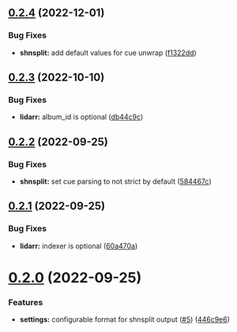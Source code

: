 ## [0.2.4](https://github.com/gnarr/splittarr/compare/v0.2.3...v0.2.4) (2022-12-01)


### Bug Fixes

* **shnsplit:** add default values for cue unwrap ([f1322dd](https://github.com/gnarr/splittarr/commit/f1322dd387b6b024c8f6e114106bf5561b7e7ee0))



## [0.2.3](https://github.com/gnarr/splittarr/compare/v0.2.2...v0.2.3) (2022-10-10)


### Bug Fixes

* **lidarr:** album_id is optional ([db44c9c](https://github.com/gnarr/splittarr/commit/db44c9c458390f3d1c9d4412c2ae94d919bd0b34))



## [0.2.2](https://github.com/gnarr/splittarr/compare/v0.2.1...v0.2.2) (2022-09-25)


### Bug Fixes

* **shnsplit:** set cue parsing to not strict by default ([584467c](https://github.com/gnarr/splittarr/commit/584467ccc9c070b21c78384ec65d07374692c1c2))



## [0.2.1](https://github.com/gnarr/splittarr/compare/v0.2.0...v0.2.1) (2022-09-25)


### Bug Fixes

* **lidarr:** indexer is optional ([60a470a](https://github.com/gnarr/splittarr/commit/60a470aab95eb4b3d632834c4445895b1380edaf))



# [0.2.0](https://github.com/gnarr/splittarr/compare/v0.1.2...v0.2.0) (2022-09-25)


### Features

* **settings:** configurable format for shnsplit output ([#5](https://github.com/gnarr/splittarr/issues/5)) ([446c9e6](https://github.com/gnarr/splittarr/commit/446c9e6461168c2efb7efe8932504a3a01da658c))




